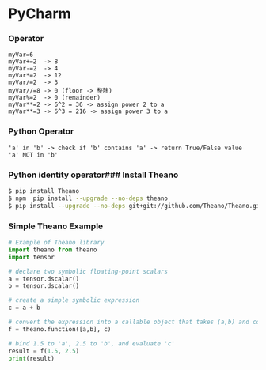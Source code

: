 # PyCharm

### Operator

```
myVar=6 
myVar+=2  -> 8
myVar-=2  -> 4
myVar*=2  -> 12
myVar/=2  -> 3
myVar//=8 -> 0 (floor -> 整除)
myVar%=2  -> 0 (remainder)
myVar**=2 -> 6^2 = 36 -> assign power 2 to a
myVar**=3 -> 6^3 = 216 -> assign power 3 to a
```
### Python Operator

```
'a' in 'b' -> check if 'b' contains 'a' -> return True/False value
'a' NOT in 'b'
```

### Python identity operator### Install Theano

```sh
$ pip install Theano
$ npm  pip install --upgrade --no-deps theano
$ pip install --upgrade --no-deps git+git://github.com/Theano/Theano.git
```

### Simple Theano Example

``` python
# Example of Theano library 
import theano from theano 
import tensor 

# declare two symbolic floating-point scalars 
a = tensor.dscalar()
b = tensor.dscalar() 

# create a simple symbolic expression 
c = a + b 

# convert the expression into a callable object that takes (a,b) and computes c 
f = theano.function([a,b], c) 

# bind 1.5 to 'a', 2.5 to 'b', and evaluate 'c' 
result = f(1.5, 2.5) 
print(result)
```
